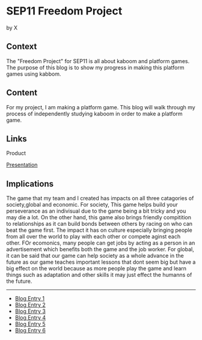 # SEP11 Freedom Project
by X

## Context
The "Freedom Project" for SEP11 is all about kaboom and platform games. The purpose of this blog is to show my progress in making this platform games using kabbom.

## Content
For my project, I am making a platform game. This blog will walk through my process of independently studying kaboom in order to make a platform game.

## Links

Product

[Presentation](https://docs.google.com/presentation/d/1ZZ0VK8P2LVDCQJ6-0sR1UT9mkXsu97gXbbfTR0cba8E/edit)

## Implications
The game that my team and I created has impacts on all three catagories of society,global and economic. For society, This game helps build your perseverance as an indivisual due to the game being a bit tricky and you may die a lot. On the other hand, this game also brings friendly compitition to relationships as it can build bonds between others by racing on who can beat the game first. The impact it has on culture especially bringing people from all over the world to play with each other or compete aginst each other. FOr ecomonics, many people can get jobs by acting as a person in an advertisement which benefits both the game and the job worker. For global, it can be said that our game can help society as a whole advance in the future as our game teaches important lessons that dont seem big but have a big effect on the world because as more people play the game and learn things such as adaptation and other skills it may just effect the humanns of the future.

---

* [Blog Entry 1](entries/entry01.md)
* [Blog Entry 2](entries/entry02.md)
* [Blog Entry 3](entries/entry03.md)
* [Blog Entry 4](entries/entry04.md)
* [Blog Entry 5](entries/entry05.md)
* [Blog Entry 6](entries/entry06.md)

